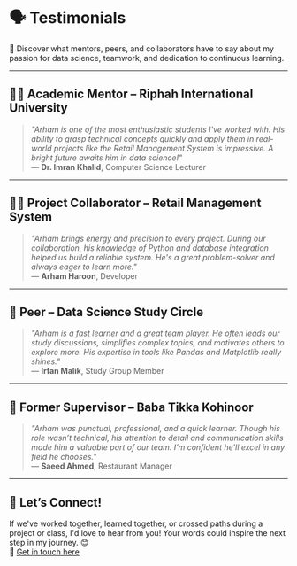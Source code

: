 # 🗣️ **Testimonials**

🌟 Discover what mentors, peers, and collaborators have to say about my passion for data science, teamwork, and dedication to continuous learning.

---

## 👨‍🏫 **Academic Mentor – Riphah International University**
> *"Arham is one of the most enthusiastic students I've worked with. His ability to grasp technical concepts quickly and apply them in real-world projects like the Retail Management System is impressive. A bright future awaits him in data science!"*  
> — **Dr. Imran Khalid**, Computer Science Lecturer

---

## 👨‍💻 **Project Collaborator – Retail Management System**
> *"Arham brings energy and precision to every project. During our collaboration, his knowledge of Python and database integration helped us build a reliable system. He's a great problem-solver and always eager to learn more."*  
> — **Arham Haroon**, Developer

---

## 🧠 **Peer – Data Science Study Circle**
> *"Arham is a fast learner and a great team player. He often leads our study discussions, simplifies complex topics, and motivates others to explore more. His expertise in tools like Pandas and Matplotlib really shines."*  
> — **Irfan Malik**, Study Group Member

---

## 🏢 **Former Supervisor – Baba Tikka Kohinoor**
> *"Arham was punctual, professional, and a quick learner. Though his role wasn’t technical, his attention to detail and communication skills made him a valuable part of our team. I’m confident he'll excel in any field he chooses."*  
> — **Saeed Ahmed**, Restaurant Manager

---

## 🤝 **Let’s Connect!**
If we've worked together, learned together, or crossed paths during a project or class, I'd love to hear from you! Your words could inspire the next step in my journey. 😊  
📩 [Get in touch here](contact.md)

